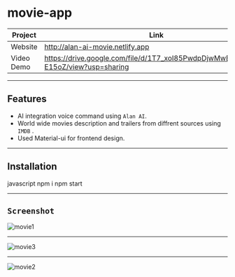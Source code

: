 # movie-app



| Project | Link |
| ------ | ------ |
| Website |  http://alan-ai-movie.netlify.app
| Video Demo | https://drive.google.com/file/d/1T7_xoI85PwdpDjwMwBKkd8nnzk-E15oZ/view?usp=sharing

---
## Features
- AI integration voice command using `Alan AI`.
- World wide movies description and trailers from diffrent sources using `IMDB` .
- Used Material-ui for frontend design.


---
## Installation

javascript
npm i
npm start



---


## `Screenshot`
![movie1](https://user-images.githubusercontent.com/67264445/151055945-72f1c08a-5ad9-4bad-9294-fb866a0b9a95.jpg)

---
![movie3](https://user-images.githubusercontent.com/67264445/151055972-511fda4d-35f4-463c-b0cb-65a28e60bb8d.jpg)

---
![movie2](https://user-images.githubusercontent.com/67264445/151055988-b8ed6a20-d1b4-4fa0-9f2b-2eb87cca647c.jpg)
